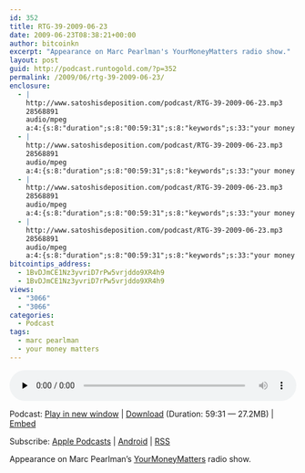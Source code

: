 ```yaml
---
id: 352
title: RTG-39-2009-06-23
date: 2009-06-23T08:38:21+00:00
author: bitcoinkn
excerpt: "Appearance on Marc Pearlman's YourMoneyMatters radio show."
layout: post
guid: http://podcast.runtogold.com/?p=352
permalink: /2009/06/rtg-39-2009-06-23/
enclosure:
  - |
    http://www.satoshisdeposition.com/podcast/RTG-39-2009-06-23.mp3
    28568891
    audio/mpeg
    a:4:{s:8:"duration";s:8:"00:59:31";s:8:"keywords";s:33:"your money matters, marc pearlman";s:6:"author";s:17:"Trace Mayer, J.D.";s:8:"explicit";s:1:"0";}
  - |
    http://www.satoshisdeposition.com/podcast/RTG-39-2009-06-23.mp3
    28568891
    audio/mpeg
    a:4:{s:8:"duration";s:8:"00:59:31";s:8:"keywords";s:33:"your money matters, marc pearlman";s:6:"author";s:17:"Trace Mayer, J.D.";s:8:"explicit";s:1:"0";}
  - |
    http://www.satoshisdeposition.com/podcast/RTG-39-2009-06-23.mp3
    28568891
    audio/mpeg
    a:4:{s:8:"duration";s:8:"00:59:31";s:8:"keywords";s:33:"your money matters, marc pearlman";s:6:"author";s:17:"Trace Mayer, J.D.";s:8:"explicit";s:1:"0";}
  - |
    http://www.satoshisdeposition.com/podcast/RTG-39-2009-06-23.mp3
    28568891
    audio/mpeg
    a:4:{s:8:"duration";s:8:"00:59:31";s:8:"keywords";s:33:"your money matters, marc pearlman";s:6:"author";s:17:"Trace Mayer, J.D.";s:8:"explicit";s:1:"0";}
bitcointips_address:
  - 1BvDJmCE1Nz3yvriD7rPw5vrjddo9XR4h9
  - 1BvDJmCE1Nz3yvriD7rPw5vrjddo9XR4h9
views:
  - "3066"
  - "3066"
categories:
  - Podcast
tags:
  - marc pearlman
  - your money matters
---
```

<!--powerpress_player-->

<div class="powerpress_player" id="powerpress_player_5628">
  <audio class="wp-audio-shortcode" id="audio-352-39" preload="none" style="width: 100%;" controls="controls"><source type="audio/mpeg" src="http://media.blubrry.com/bitcoinruntogold/p/www.satoshisdeposition.com/podcast/RTG-39-2009-06-23.mp3?_=39" /><a href="http://media.blubrry.com/bitcoinruntogold/p/www.satoshisdeposition.com/podcast/RTG-39-2009-06-23.mp3">http://media.blubrry.com/bitcoinruntogold/p/www.satoshisdeposition.com/podcast/RTG-39-2009-06-23.mp3</a></audio>
</div>

<p class="powerpress_links powerpress_links_mp3">
  Podcast: <a href="http://media.blubrry.com/bitcoinruntogold/p/www.satoshisdeposition.com/podcast/RTG-39-2009-06-23.mp3" class="powerpress_link_pinw" target="_blank" title="Play in new window" onclick="return powerpress_pinw('https://www.bitcoin.kn/?powerpress_pinw=352-podcast');" rel="nofollow">Play in new window</a> | <a href="http://media.blubrry.com/bitcoinruntogold/s/www.satoshisdeposition.com/podcast/RTG-39-2009-06-23.mp3" class="powerpress_link_d" title="Download" rel="nofollow" download="RTG-39-2009-06-23.mp3">Download</a> (Duration: 59:31 &#8212; 27.2MB) | <a href="#" class="powerpress_link_e" title="Embed" onclick="return powerpress_show_embed('352-podcast');" rel="nofollow">Embed</a>
</p>

<p class="powerpress_embed_box" id="powerpress_embed_352-podcast" style="display: none;">
  <input id="powerpress_embed_352-podcast_t" type="text" value="<iframe width=&quot;320&quot; height=&quot;30&quot; src=&quot;https://www.bitcoin.kn/?powerpress_embed=352-podcast&amp;powerpress_player=mediaelement-audio&quot; frameborder=&quot;0&quot; scrolling=&quot;no&quot;></iframe>" onclick="javascript: this.select();" onfocus="javascript: this.select();" style="width: 70%;" readOnly />
</p>

<p class="powerpress_links powerpress_subscribe_links">
  Subscribe: <a href="https://itunes.apple.com/WebObjects/MZStore.woa/wa/viewPodcast?id=301670981&mt=2&ls=1#episodeGuid=http%3A%2F%2Fpodcast.runtogold.com%2F%3Fp%3D352" class="powerpress_link_subscribe powerpress_link_subscribe_itunes" title="Subscribe on Apple Podcasts" rel="nofollow">Apple Podcasts</a> | <a href="https://subscribeonandroid.com/www.bitcoin.kn/feed/podcast/" class="powerpress_link_subscribe powerpress_link_subscribe_android" title="Subscribe on Android" rel="nofollow">Android</a> | <a href="https://www.bitcoin.kn/feed/podcast/" class="powerpress_link_subscribe powerpress_link_subscribe_rss" title="Subscribe via RSS" rel="nofollow">RSS</a>
</p>

Appearance on Marc Pearlman&#8217;s <a title="your money matters" href="http://www.yourmoneymattersradio.com/" target="_blank">YourMoneyMatters</a> radio show.
